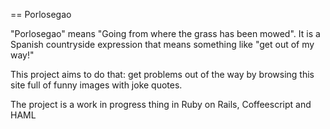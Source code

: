 == Porlosegao

"Porlosegao" means "Going from where the grass has been mowed". It is a Spanish countryside expression that means something like "get out of my way!"

This project aims to do that: get problems out of the way by browsing this site full of funny images with joke quotes.

The project is a work in progress thing in Ruby on Rails, Coffeescript and HAML

